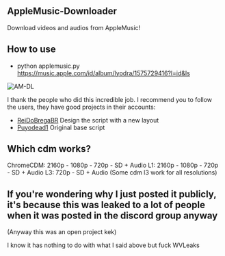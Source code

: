 ## AppleMusic-Downloader
Download videos and audios from AppleMusic!

## How to use

* python applemusic.py https://music.apple.com/id/album/lyodra/1575729416?l=id&ls

![AM-DL](https://i.ibb.co/RBggYDp/unknown-5.png)

I thank the people who did this incredible job.
I recommend you to follow the users, they have good projects in their accounts:
* [ReiDoBregaBR](https://github.com/ReiDoBrega) Design the script with a new layout 
* [Puyodead1](https://github.com/Puyodead1) Original base script

## Which cdm works?
ChromeCDM: 2160p - 1080p - 720p - SD + Audio
L1:  2160p - 1080p - 720p - SD + Audio
L3: 720p - SD + Audio
(Some cdm l3 work for all resolutions)

## If you're wondering why I just posted it publicly, it's because this was leaked to a lot of people when it was posted in the discord group anyway
(Anyway this was an open project kek)

I know it has nothing to do with what I said above but fuck WVLeaks

